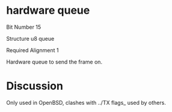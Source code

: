 hardware queue
==============

Bit Number 15

Structure u8 queue

Required Alignment 1

Hardware queue to send the frame on.

Discussion
==========

Only used in OpenBSD, clashes with ../TX flags\_ used by others.
